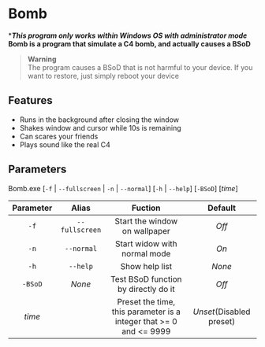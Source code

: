 # Bomb
****This program only works within Windows OS with administrator mode***  
**Bomb is a program that simulate a C4 bomb, and actually causes a BSoD**  
> **Warning**  
> The program causes a BSoD that is not harmful to your device. If you want to restore, just simply reboot your device

## Features
- Runs in the background after closing the window
- Shakes window and cursor while 10s is remaining
- Can scares your friends
- Plays sound like the real C4

## Parameters
Bomb.exe [`-f` | `--fullscreen` | `-n` | `--normal`] [`-h` | `--help`] [`-BSoD`] [*time*]

|Parameter|Alias|Fuction|Default|
|:---:|:---:|:---:|:---:|
|`-f`|`--fullscreen`|Start the window on wallpaper|*Off*|
|`-n`|`--normal`|Start widow with normal mode|*On*|
|`-h`|`--help`|Show help list|*None*|
|`-BSoD`|*None*|Test BSoD function by directly do it|*Off*|
|*time*||Preset the time, this parameter is a integer that >= 0 and <= 9999|*Unset*(Disabled preset)|
